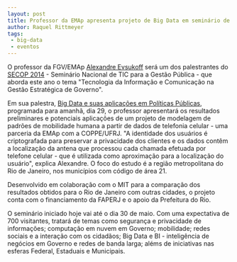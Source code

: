```yaml
---
layout: post
title: Professor da EMAp apresenta projeto de Big Data em seminário de TIC e Gestão Pública
author: Raquel Rittmeyer
tags:
 - big-data
 - eventos
---
```


O professor da FGV/EMAp
[Alexandre Evsukoff](/people/alexandre.evsukoff.html) será um dos
palestrantes do [SECOP 2014](http://www.secop2014.pr.gov.br) -
Seminário Nacional de TIC para a Gestão Pública - que aborda este ano
o tema "Tecnologia da Informação e Comunicação na Gestão Estratégica
de Governo".

Em sua palestra,
[Big Data e suas aplicações em Políticas Públicas](http://goo.gl/jA3IFP),
programada para amanhã, dia 29, o professor apresentará os resultados
preliminares e potenciais aplicações de um projeto de modelagem de
padrões de mobilidade humana a partir de dados de telefonia celular -
uma parceria da EMAp com a COPPE/UFRJ. "A identidade dos usuários é
criptografada para preservar a privacidade dos clientes e os dados
contêm a localização da antena que processou cada chamada efetuada por
telefone celular - que é utilizada como aproximação para a localização
do usuário", explica Alexandre. O foco do estudo é a região
metropolitana do Rio de Janeiro, nos municípios com código de área 21.

Desenvolvido em colaboração com o MIT para a comparação dos resultados
obtidos para o Rio de Janeiro com outras cidades, o projeto conta com
o financiamento da FAPERJ e o apoio da Prefeitura do Rio.

O seminário iniciado hoje vai até o dia 30 de maio. Com uma
expectativa de 700 visitantes, tratará de temas como segurança e
privacidade de informações; computação em nuvem em Governo;
mobilidade; redes sociais e a interação com os cidadãos; Big Data e
BI - inteligência de negócios em Governo e redes de banda larga; aléms
de iniciativas nas esferas Federal, Estaduais e Municipais.

